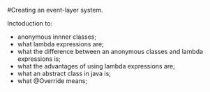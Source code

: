 #Creating an event-layer system.

Inctoduction to:
- anonymous innner classes;
- what lambda expressions are;
- what the difference between an anonymous classes and lambda expressions is;
- what the advantages of using lambda expressions are;
- what an abstract class in java is;
- what @Override means;
